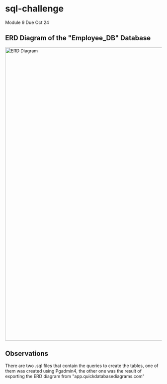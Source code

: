# sql-challenge
 Module 9 Due Oct 24

 ## ERD Diagram of the "Employee_DB" Database

<img width="943" alt="ERD Diagram" src="https://github.com/salvarenga25/sql-challenge/assets/71409222/1abf09ce-b82a-4f1f-a2e7-5c2a82c395b9">

## Observations

There are two .sql files that contain the queries to create the tables, one of them was created using Pgadmin4, the other one was the result of exporting the ERD diagram from "app.quickdatabasediagrams.com"

